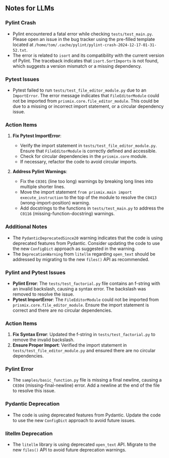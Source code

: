 ## Notes for LLMs

### Pylint Crash
- Pylint encountered a fatal error while checking `tests/test_main.py`. Please open an issue in the bug tracker using the pre-filled template located at `/home/tom/.cache/pylint/pylint-crash-2024-12-17-01-31-52.txt`.
- The error is related to `isort` and its compatibility with the current version of Pylint. The traceback indicates that `isort.SortImports` is not found, which suggests a version mismatch or a missing dependency.

### Pytest Issues
- Pytest failed to run `tests/test_file_editor_module.py` due to an `ImportError`. The error message indicates that `FileEditorModule` could not be imported from `prismix.core.file_editor_module`. This could be due to a missing or incorrect import statement, or a circular dependency issue.

### Action Items
1. **Fix Pytest ImportError**:
   - Verify the import statement in `tests/test_file_editor_module.py`. Ensure that `FileEditorModule` is correctly defined and accessible.
   - Check for circular dependencies in the `prismix.core` module.
   - If necessary, refactor the code to avoid circular imports.

2. **Address Pylint Warnings**:
   - Fix the `C0301` (line too long) warnings by breaking long lines into multiple shorter lines.
   - Move the import statement `from prismix.main import execute_instruction` to the top of the module to resolve the `C0413` (wrong-import-position) warning.
   - Add docstrings to the functions in `tests/test_main.py` to address the `C0116` (missing-function-docstring) warnings.

### Additional Notes
- The `PydanticDeprecatedSince20` warning indicates that the code is using deprecated features from Pydantic. Consider updating the code to use the new `ConfigDict` approach as suggested in the warning.
- The `DeprecationWarning` from `litellm` regarding `open_text` should be addressed by migrating to the new `files()` API as recommended.
### Pylint and Pytest Issues
- **Pylint Error**: The `tests/test_factorial.py` file contains an f-string with an invalid backslash, causing a syntax error. The backslash was removed to resolve the issue.
- **Pytest ImportError**: The `FileEditorModule` could not be imported from `prismix.core.file_editor_module`. Ensure the import statement is correct and there are no circular dependencies.

### Action Items
1. **Fix Syntax Error**: Updated the f-string in `tests/test_factorial.py` to remove the invalid backslash.
2. **Ensure Proper Import**: Verified the import statement in `tests/test_file_editor_module.py` and ensured there are no circular dependencies.
### Pylint Error
- The `samples/basic_function.py` file is missing a final newline, causing a `C0304` (missing-final-newline) error. Add a newline at the end of the file to resolve this issue.

### Pydantic Deprecation
- The code is using deprecated features from Pydantic. Update the code to use the new `ConfigDict` approach to avoid future issues.

### litellm Deprecation
- The `litellm` library is using deprecated `open_text` API. Migrate to the new `files()` API to avoid future deprecation warnings.
